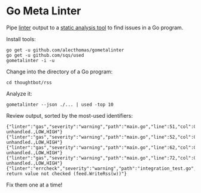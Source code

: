 # Go Meta Linter

Pipe [linter] output to a [static analysis tool][used]
to find issues in a Go program.

[linter]: https://github.com/alecthomas/gometalinter
[used]: https://github.com/sqs/used

Install tools:

```
go get -u github.com/alecthomas/gometalinter
go get -u github.com/sqs/used
gometalinter -i -u
```

Change into the directory of a Go program:

```
cd thoughtbot/rss
```

Analyze it:

```
gometalinter --json ./... | used -top 10
```

Review output, sorted by the most-used identifiers:

```
{"linter":"gas","severity":"warning","path":"main.go","line":51,"col":0,"message":"Errors unhandled.,LOW,HIGH"}
{"linter":"gas","severity":"warning","path":"main.go","line":52,"col":0,"message":"Errors unhandled.,LOW,HIGH"}
{"linter":"gas","severity":"warning","path":"main.go","line":62,"col":0,"message":"Errors unhandled.,LOW,HIGH"}
{"linter":"gas","severity":"warning","path":"main.go","line":72,"col":0,"message":"Errors unhandled.,LOW,HIGH"}
{"linter":"errcheck","severity":"warning","path":"integration_test.go","line":98,"col":16,"message":"error return value not checked (feed.WriteRss(w))"}
```

Fix them one at a time!
